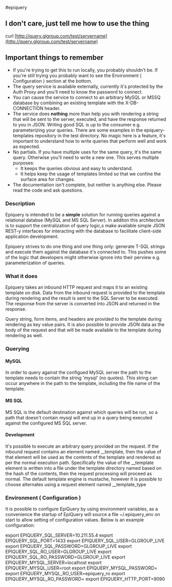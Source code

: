 #epiquery

## I don't care, just tell me how to use the thing

   curl [http://query.glgroup.com/test/servername](http://query.glgroup.com/test/servername)

## Important things to remember

* If you're trying to get this to run locally, you probably shouldn't be.
If you're still trying you probably want to see the Environment
( Configuration ) section at the bottom.
* The query service is available externally, currently it's protected by
the Auth Proxy and you'll need to know the password to connect.
* You can cause the service to connect to an arbitrary MySQL or MSSQ
database by combining an existing template with the X-DB-CONNECTION
header. 
* The service does **nothing** more than help you with rendering a string
that will be sent to the server, executed, and have the response
returned to you in JSON.  Writing good SQL is up to the consumer e.g.
parameterizing your queries.  There are some examples in the
epiquery-templates repository in the test directory.  No magic here is a
feature, it's important to understand how to write queries that perform
well and work as expected.
* No partials.  If you have multiple uses for the same query, it's the
same query.  Otherwise you'll need to write a new one.  This serves
multiple purposes:
    * It keeps the queries obvious and easy to understand.
    * It helps keep the usage of templates limited so that we confine the
surface area for changes.
* The documentation isn't complete, but neither is anything else. Please
read the code and ask questions.

### Description

Epiquery is intended to be a **simple** solution for running queries
against a relational databse (MySQL and MS SQL Server).  In additon
this architecture is to support the centralization of query logic,s
make available simple JSON REST-y interfaces for interacting with
the database to facilitate client-side application development.

Epiquery strives to do one thing and one thing only: generate T-SQL
strings and execute them against the database it's connected to.  This
pushes some of the logic that developers might otherwise ignore into
their perview e.g. parameterization of queries.

### What it does 

Epiquery takes an inbound HTTP request and maps it to an existing
template on disk.  Data from the inbound request is provided to the
template during rendering and the result is sent to the SQL Server to
be executed.  The response from the server is converted into JSON and
returned in the response.

Query string, form items, and headers are provided to the template
during rendering as key value pairs.  It is also possible to provide
JSON data as the body of the request and that will be made available to
the template during rendering as well.

### Querying

#### MySQL
In order to query against the configued MySQL server the path to
the template needs to contain the string 'mysql' (no quotes).  This
string can occur anywhere in the path to the template, including the
file name of the template.

#### MS SQL
MS SQL is the default destination against which queries will be run, so
a path that doesn't contain mysql will end up in a query being executed
against the configured MS SQL server.

#### Development
It's possible to execute an arbitrary query provided on the request.  If the
inbound request contains an element named __template, then the value of
that element will be used as the contents of the template and rendered
as per the normal execution path.  Specifically the value of the __template
element is written into a file under the template directory named based
on the hash of the contents, then the request processing will proceed as 
normal. The default template engine is mustache, however it is possible to
choose alternates using a request element named __template_type

### Environment ( Configuration )
It is possible to configure EpiQuery by using environment variables, as
a convenience the startup of EpiQuery will source a file ~/.epiquery_env
on start to allow setting of configuration values. Below is an example
configuration:

export EPIQUERY_SQL_SERVER=10.211.55.4
export EPIQUERY_SQL_PORT=1433
export EPIQUERY_SQL_USER=GLGROUP_LIVE
export EPIQUERY_SQL_PASSWORD=GLGROUP_LIVE
export EPIQUERY_SQL_RO_USER=GLGROUP_LIVE
export EPIQUERY_SQL_RO_PASSWORD=GLGROUP_LIVE
export EPIQUERY_MYSQL_SERVER=localhost
export EPIQUERY_MYSQL_USER=root
export EPIQUERY_MYSQL_PASSWORD=
export EPIQUERY_MYSQL_RO_USER=epiquery_ro
export EPIQUERY_MYSQL_RO_PASSWORD=
export EPIQUERY_HTTP_PORT=9090



